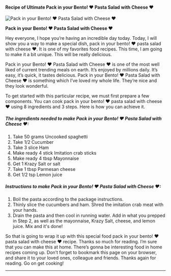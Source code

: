             

#### Recipe of Ultimate Pack in your Bento! ❤ Pasta Salad with Cheese ❤

![Pack in your Bento! ❤ Pasta Salad with Cheese ❤](https://img-global.cpcdn.com/recipes/5728582677561344/751x532cq70/pack-in-your-bento-%e2%9d%a4-pasta-salad-with-cheese-%e2%9d%a4-recipe-main-photo.jpg)

**Pack in your Bento! ❤ Pasta Salad with Cheese ❤**

Hey everyone, I hope you’re having an incredible day today. Today, I will show you a way to make a special dish, pack in your bento! ❤ pasta salad with cheese ❤. It is one of my favorites food recipes. This time, I am going to make it a bit unique. This will be really delicious.

Pack in your Bento! ❤ Pasta Salad with Cheese ❤ is one of the most well liked of current trending meals on earth. It’s enjoyed by millions daily. It’s easy, it’s quick, it tastes delicious. Pack in your Bento! ❤ Pasta Salad with Cheese ❤ is something which I’ve loved my whole life. They’re nice and they look wonderful.

To get started with this particular recipe, we must first prepare a few components. You can cook pack in your bento! ❤ pasta salad with cheese ❤ using 8 ingredients and 3 steps. Here is how you can achieve it.

##### The ingredients needed to make Pack in your Bento! ❤ Pasta Salad with Cheese ❤:

1.  Take 50 grams Uncooked spaghetti
2.  Take 1/2 Cucumber
3.  Take 3 slice Ham
4.  Make ready 4 stick Imitation crab sticks
5.  Make ready 4 tbsp Mayonnaise
6.  Get 1 Krazy Salt or salt
7.  Take 1 tbsp Parmesan cheese
8.  Get 1/2 tsp Lemon juice

##### Instructions to make Pack in your Bento! ❤ Pasta Salad with Cheese ❤:

1.  Boil the pasta according to the package instructions.
2.  Thinly slice the cucumbers and ham. Shred the imitation crab meat with your hands.
3.  Drain the pasta and then cool in running water. Add in what you prepped in Step 2, as well as the mayonnaise, Krazy Salt, cheese, and lemon juice. Mix and it's done!

So that is going to wrap it up with this special food pack in your bento! ❤ pasta salad with cheese ❤ recipe. Thanks so much for reading. I’m sure that you can make this at home. There’s gonna be interesting food in home recipes coming up. Don’t forget to bookmark this page on your browser, and share it to your loved ones, colleague and friends. Thanks again for reading. Go on get cooking!

* * *